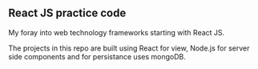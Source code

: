 React JS practice code
----------------------

My foray into web technology frameworks starting with React JS.

The projects in this repo are built using React for view, Node.js for server side components and for persistance uses mongoDB.